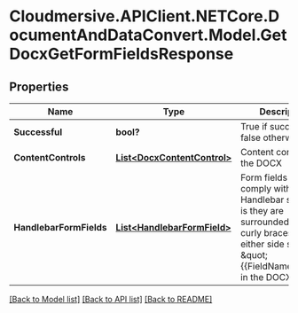 # Cloudmersive.APIClient.NETCore.DocumentAndDataConvert.Model.GetDocxGetFormFieldsResponse
## Properties

Name | Type | Description | Notes
------------ | ------------- | ------------- | -------------
**Successful** | **bool?** | True if successful, false otherwise | [optional] 
**ContentControls** | [**List&lt;DocxContentControl&gt;**](DocxContentControl.md) | Content controls in the DOCX | [optional] 
**HandlebarFormFields** | [**List&lt;HandlebarFormField&gt;**](HandlebarFormField.md) | Form fields that comply with the Handlebar style, that is they are surrounded by two curly braces on either side such as \&quot;{{FieldName}}\&quot;, in the DOCX | [optional] 

[[Back to Model list]](../README.md#documentation-for-models) [[Back to API list]](../README.md#documentation-for-api-endpoints) [[Back to README]](../README.md)

